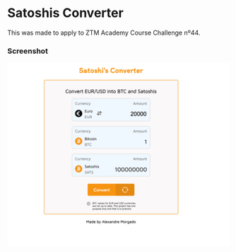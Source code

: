 # Satoshis Converter

This was made to apply to ZTM Academy Course Challenge nº44. 

### Screenshot

![QR-Code-Challenge-Solution](./images/SCR-20231215-mtbj.png)